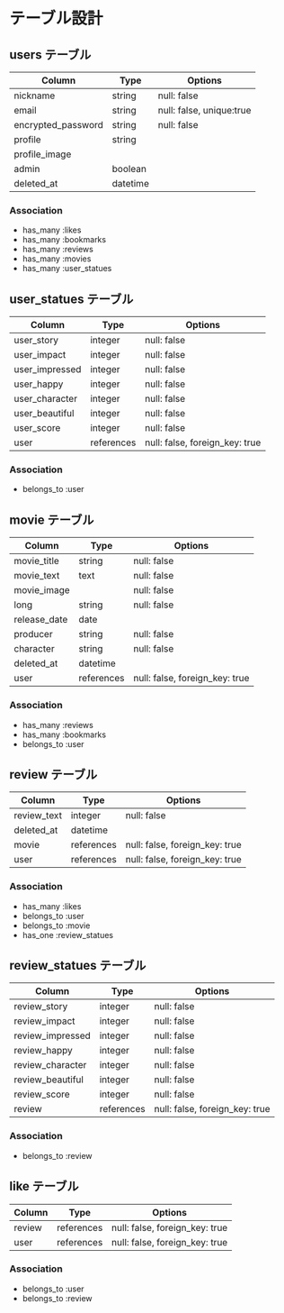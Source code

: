 # テーブル設計

## users テーブル

| Column             | Type     | Options     |
| ------------------ | -------- | ----------- |
| nickname           | string   | null: false |
| email              | string   | null: false, unique:true |
| encrypted_password | string   | null: false |
| profile            | string   |
| profile_image      | 
| admin              | boolean  |
| deleted_at         | datetime |

### Association

- has_many :likes
- has_many :bookmarks
- has_many :reviews
- has_many :movies
- has_many :user_statues


## user_statues テーブル

| Column            | Type       | Options     |
| ----------------- | ---------- | ----------- |
| user_story        | integer    | null: false |
| user_impact       | integer    | null: false |
| user_impressed    | integer    | null: false |
| user_happy        | integer    | null: false |
| user_character    | integer    | null: false |
| user_beautiful    | integer    | null: false |
| user_score        | integer    | null: false |
| user              | references | null: false, foreign_key: true |

### Association

- belongs_to :user


## movie テーブル

| Column       | Type       | Options     |
| ------------ | ---------- | ----------- |
| movie_title  | string     | null: false |
| movie_text   | text       | null: false |
| movie_image  |            | null: false |
| long         | string     | null: false |
| release_date | date       |
| producer     | string     | null: false |
| character    | string     | null: false |
| deleted_at   | datetime   |
| user        | references | null: false, foreign_key: true |

### Association

- has_many :reviews
- has_many :bookmarks
- belongs_to :user


## review テーブル

| Column      | Type       | Options     |
| ----------  | ---------- | ----------- |
| review_text | integer    | null: false |
| deleted_at  | datetime   |
| movie       | references | null: false, foreign_key: true |
| user        | references | null: false, foreign_key: true |

### Association

- has_many :likes
- belongs_to :user
- belongs_to :movie
- has_one :review_statues


## review_statues テーブル

| Column            | Type       | Options     |
| ----------------- | ---------- | ----------- |
| review_story      | integer    | null: false |
| review_impact     | integer    | null: false |
| review_impressed  | integer    | null: false |
| review_happy      | integer    | null: false |
| review_character  | integer    | null: false |
| review_beautiful  | integer    | null: false |
| review_score      | integer    | null: false |
| review            | references | null: false, foreign_key: true |

### Association

- belongs_to :review


## like テーブル

| Column      | Type       | Options     |
| ----------  | ---------- | ----------- |
| review       | references | null: false, foreign_key: true |
| user        | references | null: false, foreign_key: true |

### Association

- belongs_to :user
- belongs_to :review